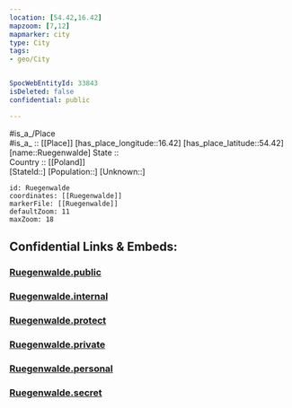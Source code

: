```yaml
---
location: [54.42,16.42] 
mapzoom: [7,12] 
mapmarker: city 
type: City
tags:
- geo/City


SpocWebEntityId: 33843
isDeleted: false
confidential: public

---
```

#is_a_/Place  
#is_a_ :: [[Place]] 
[has_place_longitude::16.42] 
[has_place_latitude::54.42] 
[name::Ruegenwalde] 
State ::  
Country :: [[Poland]]  
[StateId::] 
[Population::] 
[Unknown::] 


```leaflet
id: Ruegenwalde
coordinates: [[Ruegenwalde]] 
markerFile: [[Ruegenwalde]] 
defaultZoom: 11 
maxZoom: 18
```


## Confidential Links & Embeds: 

### [Ruegenwalde.public](/_public/\Earth\Continent\Europe\Europe~East\Poland\Provinces~Poland\West_Pomeranian\CityRuegenwalde.public.md) 

### [Ruegenwalde.internal](/_internal/\Earth\Continent\Europe\Europe~East\Poland\Provinces~Poland\West_Pomeranian\CityRuegenwalde.internal.md) 

### [Ruegenwalde.protect](/_protect/\Earth\Continent\Europe\Europe~East\Poland\Provinces~Poland\West_Pomeranian\CityRuegenwalde.protect.md) 

### [Ruegenwalde.private](/_private/\Earth\Continent\Europe\Europe~East\Poland\Provinces~Poland\West_Pomeranian\CityRuegenwalde.private.md) 

### [Ruegenwalde.personal](/_personal/\Earth\Continent\Europe\Europe~East\Poland\Provinces~Poland\West_Pomeranian\CityRuegenwalde.personal.md) 

### [Ruegenwalde.secret](/_secret/\Earth\Continent\Europe\Europe~East\Poland\Provinces~Poland\West_Pomeranian\CityRuegenwalde.secret.md)

